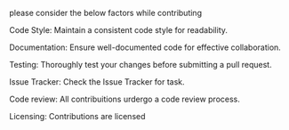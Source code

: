 please consider the below factors while contributing

Code Style:
Maintain a consistent code style for readability.

Documentation:
Ensure well-documented code for effective collaboration.

Testing:
Thoroughly test your changes before submitting a pull request.

Issue Tracker:
Check the Issue Tracker for task.

Code review:
All contribuitions urdergo a code review process.

Licensing:
Contributions are licensed
